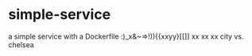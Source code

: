 # simple-service

a simple service with a Dockerfile :)_x&~=>!)){{xxyy}[[]]
xx
xx
xx
city vs. chelsea
